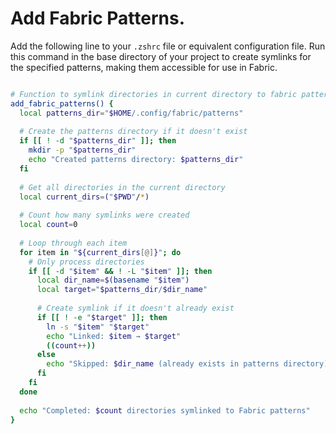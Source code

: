# Add Fabric Patterns.

Add the following line to your `.zshrc` file or equivalent configuration file. Run this command in the base directory of your project to create symlinks for the specified patterns, making them accessible for use in Fabric.

```bash

# Function to symlink directories in current directory to fabric patterns folder
add_fabric_patterns() {
  local patterns_dir="$HOME/.config/fabric/patterns"
  
  # Create the patterns directory if it doesn't exist
  if [[ ! -d "$patterns_dir" ]]; then
    mkdir -p "$patterns_dir"
    echo "Created patterns directory: $patterns_dir"
  fi
  
  # Get all directories in the current directory
  local current_dirs=("$PWD"/*)
  
  # Count how many symlinks were created
  local count=0
  
  # Loop through each item
  for item in "${current_dirs[@]}"; do
    # Only process directories
    if [[ -d "$item" && ! -L "$item" ]]; then
      local dir_name=$(basename "$item")
      local target="$patterns_dir/$dir_name"
      
      # Create symlink if it doesn't already exist
      if [[ ! -e "$target" ]]; then
        ln -s "$item" "$target"
        echo "Linked: $item → $target"
        ((count++))
      else
        echo "Skipped: $dir_name (already exists in patterns directory)"
      fi
    fi
  done
  
  echo "Completed: $count directories symlinked to Fabric patterns"
}
```